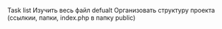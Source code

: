 Task list
    Изучить весь файл defualt
    Организовать структуру проекта (ссылкии, папки, index.php в папку public)